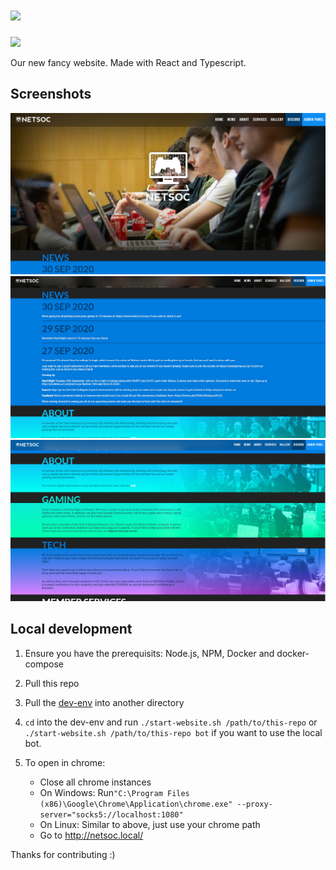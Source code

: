 # [![](https://raw.githubusercontent.com/UCCNetsoc/wiki/master/assets/logo-horizontal-inverted.svg)](https://netsoc.co/rk)

[![](https://ci.netsoc.co/api/badges/uccnetsoc/netsoc.co/status.svg)](https://ci.netsoc.co/UCCNetsoc/netsoc.co/)

Our new fancy website. Made with React and Typescript.

## Screenshots

![](screenshots/Screenshot_1.png)
![](screenshots/Screenshot_2.png)
![](screenshots/Screenshot_3.png)

## Local development

1. Ensure you have the prerequisits: Node.js, NPM, Docker and docker-compose

1. Pull this repo
1. Pull the [dev-env](https://github.com/UCCNetsoc/dev-env) into another directory
1. `cd` into the dev-env and run `./start-website.sh /path/to/this-repo` or `./start-website.sh /path/to/this-repo bot` if you want to use the local bot.
1. To open in chrome:
   - Close all chrome instances
   - On Windows: Run`"C:\Program Files (x86)\Google\Chrome\Application\chrome.exe" --proxy-server="socks5://localhost:1080"`
   - On Linux: Similar to above, just use your chrome path
   - Go to http://netsoc.local/

Thanks for contributing :)
